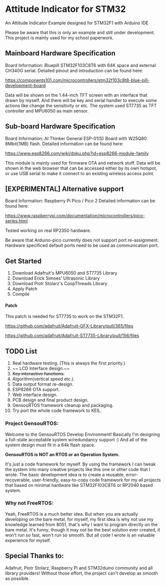# Attitude Indicator for STM32

An Attitude Indicator Example designed for STM32F1 with Arduino IDE

Please be aware that this is only an example and still under development.
This project is mainly used for my school paperwork.

## Mainboard Hardware Specification

Board Information:
Bluepill STM32F103C8T6 with 64K space and external CH340G serial.
Detailed pinout and introduction can be found here:

https://components101.com/microcontrollers/stm32f103c8t8-blue-pill-development-board

Data will be shown on the 1.44-inch TFT screen with an interface that drawn by myself.
And there will be key and serial handler to execute some actions like change the sensitivity or etc.
The system used ST7735 as TFT controller and MPU6050 as main sensor.

## Sub-board Hardware Specification

Board Information:
AI Thinker General ESP-01(S) Board with W25Q80 8Mbit(1MB) flash.
Detailed information can be found here:

https://www.esp8266.com/wiki/doku.php?id=esp8266-module-family

This module is mainly used for firmware OTA and network stuff.
Data will be shown in the web browser that can be accessed either by its own hotspot,
or use USB serial to make it connect to an existing wireless access point.

## [**EXPERIMENTAL**] Alternative support

Board Information:
Raspberry Pi Pico / Pico 2
Detailed information can be found here:

https://www.raspberrypi.com/documentation/microcontrollers/pico-series.html

Tested working on real RP2350 hardware.

Be aware that Arduino-pico currently does not support port re-assignment.
Hardware specificed default ports need to be used as communication port.

## Get Started

1. Download Adafruit's MPU6050 and ST7735 Library
2. Download Erick Simoes' Ultrasonic Library
3. Download Piotr Stolarz's CoopThreads Library
4. Apply Patch
5. Compile

#### Patch

This patch is needed for ST7735 to work on the STM32F1.

https://github.com/adafruit/Adafruit-GFX-Library/pull/365/files

https://github.com/adafruit/Adafruit-ST7735-Library/pull/156/files

## TODO List

1. Real hardware testing. (This is always the first priority.)
2. ~~ LCD Interface design.~~
3. ~~Key interactive functions.~~
4. Algorithm(vertical speed etc.).
5. Data output format re-design.
6. ESP8266 OTA support.
7. Web interface design.
8. PCB design and final product design.
9. GensouRTOS framework cleanup and packaging.
10. Try port the whole code framework to KEIL.

### Project GensouRTOS:

Welcome to the GensouRTOS Develop Environment!
Basically I'm designing a full-state acceptable system w/redundancy support :)
And all of the system design must fit in a 64k flash space.

**GensouRTOS is NOT an RTOS or an Operation System.**

It's just a code framework for myself. By using the framework I can tweak the system
into many creative projects like this one or other code that I wrote.
The basic development idea is to create a reusable, error-recoverable, user-friendly,
easy-to-copy code framework for my all projects that based on minimal hardware
like STM32F103C8T6 or RP2040 based system.

### Why not FreeRTOS:

Yeah, FreeRTOS is a much better idea. But when you are actually developing on the bare
metal, for myself, my first idea is why not use my knowledge learned from 8051, that's
why I want to program directly on the bare metal. It's funny, though it may not be the
best solution ever created, it won't run so fast, won't run so smooth. But all code I
wrote is an valuable experience for myself.

## Special Thanks to:

Adafruit, Piotr Stolarz, Raspberry Pi and STM32duino community and all library providers!
Without those effort, the project can't develop as smooth as possible.
